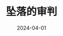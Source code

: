 ---
layout: movie-review
title: 坠落的审判
description: >
  较为温和的女性主义电影，加一星支持。
category: 电影
img: assets/img/movie/2024/zhui_luo_de_shen_pan.webp
star: 4
date: 2024-04-01
---